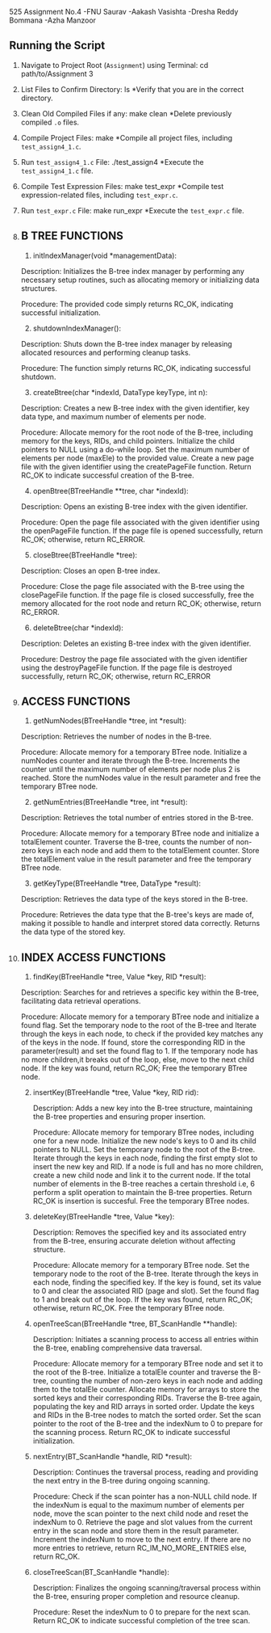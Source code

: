 525 Assignment No.4 -FNU Saurav -Aakash Vasishta -Dresha Reddy Bommana -Azha Manzoor

Running the Script
---------------------------------------------------------------------------------------------
1. Navigate to Project Root (`Assignment`) using Terminal:
    cd path/to/Assignment 3
2. List Files to Confirm Directory:
    ls
    *Verify that you are in the correct directory.

3. Clean Old Compiled Files if any:
    make clean
    *Delete previously compiled `.o` files.

4. Compile Project Files:
    make
    *Compile all project files, including `test_assign4_1.c`.

5. Run `test_assign4_1.c` File:
     ./test_assign4
    *Execute the `test_assign4_1.c` file.

6. Compile Test Expression Files:
    make test_expr
    *Compile test expression-related files, including `test_expr.c`.

7. Run `test_expr.c` File:
    make run_expr
    *Execute the `test_expr.c` file.

1. B TREE FUNCTIONS
   ------------------------------------------------------------
   1. initIndexManager(void *managementData):
   
   Description: Initializes the B-tree index manager by performing any necessary setup routines, such as allocating memory or initializing data structures.
   
   Procedure:
      The provided code simply returns RC_OK, indicating successful initialization.

   2. shutdownIndexManager():
   
   Description: Shuts down the B-tree index manager by releasing allocated resources and performing cleanup tasks.
   
   Procedure:
      The function simply returns RC_OK, indicating successful shutdown.

   3. createBtree(char *indexId, DataType keyType, int n):
   
   Description: Creates a new B-tree index with the given identifier, key data type, and maximum number of elements per node.
   
   Procedure:
      Allocate memory for the root node of the B-tree, including memory for the keys, RIDs, and child pointers.
      Initialize the child pointers to NULL using a do-while loop.
      Set the maximum number of elements per node (maxEle) to the provided value.
      Create a new page file with the given identifier using the createPageFile function.
      Return RC_OK to indicate successful creation of the B-tree.
   
   4. openBtree(BTreeHandle **tree, char *indexId):
      
   Description: Opens an existing B-tree index with the given identifier.
   
   Procedure:
      Open the page file associated with the given identifier using the openPageFile function.
      If the page file is opened successfully, return RC_OK; otherwise, return RC_ERROR.
   
   5. closeBtree(BTreeHandle *tree):
      
   Description: Closes an open B-tree index.
   
   Procedure:
     Close the page file associated with the B-tree using the closePageFile function.
     If the page file is closed successfully, free the memory allocated for the root node and return RC_OK; otherwise, return RC_ERROR.
   
   6. deleteBtree(char *indexId):
      
   Description: Deletes an existing B-tree index with the given identifier.
   
   Procedure:
      Destroy the page file associated with the given identifier using the destroyPageFile function.
      If the page file is destroyed successfully, return RC_OK; otherwise, return RC_ERROR

3. ACCESS FUNCTIONS
   ------------------------------------------------------------
	1. getNumNodes(BTreeHandle *tree, int *result):
	
 	Description: Retrieves the number of nodes in the B-tree.

	Procedure:
	   Allocate memory for a temporary BTree node.
	   Initialize a numNodes counter and iterate through the B-tree.
	   Increments the counter until the maximum number of elements per node plus 2 is reached.
	   Store the numNodes value in the result parameter and free the temporary BTree node.
   
	2. getNumEntries(BTreeHandle *tree, int *result):
	
 	Description: Retrieves the total number of entries stored in the B-tree.

	Procedure:
	   Allocate memory for a temporary BTree node and initialize a totalElement counter.
	   Traverse the B-tree, counts the number of non-zero keys in each node and add them to the totalElement counter.
	   Store the totalElement value in the result parameter and free the temporary BTree node.
	   
	3. getKeyType(BTreeHandle *tree, DataType *result):
	
 	Description: Retrieves the data type of the keys stored in the B-tree.

	Procedure:
	   Retrieves the data type that the B-tree's keys are made of, making it possible to handle and interpret stored data correctly.
	   Returns the data type of the stored key.
   
5. INDEX ACCESS FUNCTIONS
   ---------------------------------------------------------------
	1. findKey(BTreeHandle *tree, Value *key, RID *result):
	
 	Description: Searches for and retrieves a specific key within the B-tree, facilitating data retrieval operations.

	Procedure:
	   Allocate memory for a temporary BTree node and initialize a found flag.
	   Set the temporary node to the root of the B-tree and Iterate through the keys in each node, to check if the provided key matches any of the keys in the node.
	   If found, store the corresponding RID in the parameter(result) and set the found flag to 1.
	   If the temporary node has no more children,it breaks out of the loop, else, move to the next child node.
	   If the key was found, return RC_OK; Free the temporary BTree node.
	   
	2. insertKey(BTreeHandle *tree, Value *key, RID rid):

    	Description: Adds a new key into the B-tree structure, maintaining the B-tree properties and ensuring proper insertion.
    
	   Procedure:
	   Allocate memory for temporary BTree nodes, including one for a new node.
	   Initialize the new node's keys to 0 and its child pointers to NULL.
	   Set the temporary node to the root of the B-tree.
	   Iterate through the keys in each node, finding the first empty slot to insert the new key and RID.
	   If a node is full and has no more children, create a new child node and link it to the current node.
	   If the total number of elements in the B-tree reaches a certain threshold i.e, 6 perform a split operation to maintain the B-tree properties.
	   Return RC_OK is insertion is succesful. Free the temporary BTree nodes.
	  
	4. deleteKey(BTreeHandle *tree, Value *key):

    	Description: Removes the specified key and its associated entry from the B-tree, ensuring accurate deletion without affecting structure.
    
	   Procedure:
	   Allocate memory for a temporary BTree node.
	   Set the temporary node to the root of the B-tree.
	   Iterate through the keys in each node, finding the specified key.
	   If the key is found, set its value to 0 and clear the associated RID (page and slot).
	   Set the found flag to 1 and break out of the loop.
	   If the key was found, return RC_OK; otherwise, return RC_OK.
	   Free the temporary BTree node.

  
	6. openTreeScan(BTreeHandle *tree, BT_ScanHandle **handle):
	
 	   Description: Initiates a scanning process to access all entries within the B-tree, enabling comprehensive data traversal.
    
	   Procedure:
	    Allocate memory for a temporary BTree node and set it to the root of the B-tree.
	    Initialize a totalEle counter and traverse the B-tree, counting the number of non-zero keys in each node and adding them to the totalEle counter.
	    Allocate memory for arrays to store the sorted keys and their corresponding RIDs.
	    Traverse the B-tree again, populating the key and RID arrays in sorted order.
	    Update the keys and RIDs in the B-tree nodes to match the sorted order.
	    Set the scan pointer to the root of the B-tree and the indexNum to 0 to prepare for the scanning process.
	    Return RC_OK to indicate successful initialization.
    

	8. nextEntry(BT_ScanHandle *handle, RID *result):
		
        Description: Continues the traversal process, reading and providing the next entry in the B-tree during ongoing scanning.
    
	   Procedure:
	    Check if the scan pointer has a non-NULL child node.
	    If the indexNum is equal to the maximum number of elements per node, move the scan pointer to the next child node and reset the indexNum to 0.
	    Retrieve the page and slot values from the current entry in the scan node and store them in the result parameter.
	    Increment the indexNum to move to the next entry.
	    If there are no more entries to retrieve, return RC_IM_NO_MORE_ENTRIES else, return RC_OK.

	10. closeTreeScan(BT_ScanHandle *handle):

        Description: Finalizes the ongoing scanning/traversal process within the B-tree, ensuring proper completion and resource cleanup.

           Procedure:
	    Reset the indexNum to 0 to prepare for the next scan.
	    Return RC_OK to indicate successful completion of the tree scan.
	   

